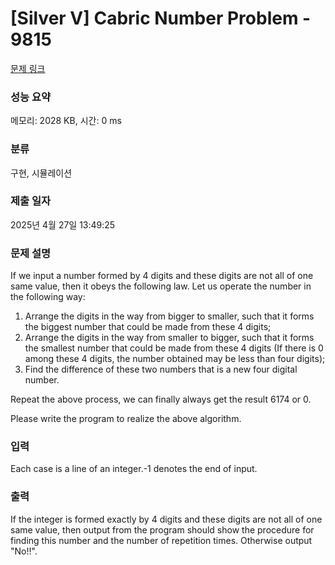 # [Silver V] Cabric Number Problem - 9815 

[문제 링크](https://www.acmicpc.net/problem/9815) 

### 성능 요약

메모리: 2028 KB, 시간: 0 ms

### 분류

구현, 시뮬레이션

### 제출 일자

2025년 4월 27일 13:49:25

### 문제 설명

<p>If we input a number formed by 4 digits and these digits are not all of one same value, then it obeys the following law. Let us operate the number in the following way: </p>

<ol>
	<li>Arrange the digits in the way from bigger to smaller, such that it forms the biggest number that could be made from these 4 digits; </li>
	<li>Arrange the digits in the way from smaller to bigger, such that it forms the smallest number that could be made from these 4 digits (If there is 0 among these 4 digits, the number obtained may be less than four digits); </li>
	<li>Find the difference of these two numbers that is a new four digital number. </li>
</ol>

<p>Repeat the above process, we can finally always get the result 6174 or 0. </p>

<p>Please write the program to realize the above algorithm. </p>

### 입력 

 <p>Each case is a line of an integer.-1 denotes the end of input.</p>

### 출력 

 <p>If the integer is formed exactly by 4 digits and these digits are not all of one same value, then output from the program should show the procedure for finding this number and the number of repetition times. Otherwise output "No!!".</p>

